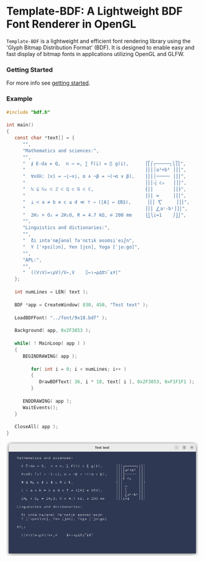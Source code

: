 # Template-BDF: A Lightweight BDF Font Renderer in OpenGL

`Template-BDF` is a lightweight and efficient font rendering library using the 'Glyph Bitmap Distribution Format' (BDF).
It is designed to enable easy and fast display of bitmap fonts in applications utilizing OpenGL and GLFW.

### Getting Started

For more info see [getting started](docs/README.md).

### Example

``` c
#include "bdf.h"

int main()
{
   const char *text[] = {
      "",
      "Mathematics and sciences:",
      "",
      "  ∮ E⋅da = Q,  n → ∞, ∑ f(i) = ∏ g(i),      ⎧⎡⎛┌─────┐⎞⎤⎫",
      "                                            ⎪⎢⎜│a²+b³ ⎟⎥⎪",
      "  ∀x∈ℝ: ⌈x⌉ = −⌊−x⌋, α ∧ ¬β = ¬(¬α ∨ β),    ⎪⎢⎜│───── ⎟⎥⎪",
      "                                            ⎪⎢⎜⎷ c₈   ⎟⎥⎪",
      "  ℕ ⊆ ℕ₀ ⊂ ℤ ⊂ ℚ ⊂ ℝ ⊂ ℂ,                   ⎨⎢⎜       ⎟⎥⎬",
      "                                            ⎪⎢⎜ ∞     ⎟⎥⎪",
      "  ⊥ < a ≠ b ≡ c ≤ d ≪ ⊤ ⇒ (⟦A⟧ ⇔ ⟪B⟫),      ⎪⎢⎜ ⎲     ⎟⎥⎪",
      "                                            ⎪⎢⎜ ⎳aⁱ-bⁱ⎟⎥⎪",
      "  2H₂ + O₂ ⇌ 2H₂O, R = 4.7 kΩ, ⌀ 200 mm     ⎩⎣⎝i=1    ⎠⎦⎭",
      "",
      "Linguistics and dictionaries:",
      "",
      "  ði ıntəˈnæʃənəl fəˈnɛtık əsoʊsiˈeıʃn",
      "  Y [ˈʏpsilɔn], Yen [jɛn], Yoga [ˈjoːgɑ]",
      "",
      "APL:",
      "",
      "  ((V⍳V)=⍳⍴V)/V←,V    ⌷←⍳→⍴∆∇⊃‾⍎⍕⌈"
   };

   int numLines = LEN( text );

   BDF *app = CreateWindow( 830, 450, "Test text" );

   LoadBDFFont( "../font/9x18.bdf" );

   Background( app, 0x2F3853 );

   while( ! MainLoop( app ) )
   {
      BEGINDRAWING( app );

         for( int i = 0; i < numLines; i++ )
         {
            DrawBDFText( 36, i * 18, text[ i ], 0x2F3853, 0xF1F1F1 );
         }

      ENDDRAWING( app );
      WaitEvents();
   }

   CloseAll( app );
}
```

![Main](docs/assets/img/text_01.png)